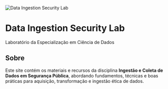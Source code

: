 <link rel="stylesheet" href="assets/css/custom.css">
<p class="site-logo">
  <img src="{{ '/assets/logo.png' | relative_url }}" alt="Data Ingestion Security Lab">
</p>

# Data Ingestion Security Lab
Laboratório da Especialização em Ciência de Dados

## Sobre

Este site contém os materiais e recursos da disciplina **Ingestão e Coleta de Dados em Segurança Pública**, abordando fundamentos, técnicas e boas práticas para aquisição, transformação e ingestão ética de dados.
